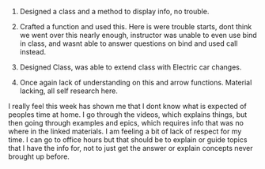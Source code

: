 1. Designed a class and a method to display info, no trouble.

2. Crafted a function and used this. Here is were trouble starts, dont think we went over this nearly enough, instructor was unable to even use bind in class, and wasnt able to answer questions on bind and used call instead.

3. Designed Class, was able to extend class with Electric car changes.
 
4. Once again lack of understanding on this and arrow functions. Material lacking, all self research here.

I really feel this week has shown me that I dont know what is expected of peoples time at home. I go through the videos, which explains things, but then going through examples and epics, which requires info that was no where in the linked materials. I am feeling a bit of lack of respect for my time. I can go to office hours but that should be to explain or guide topics that I have the info for, not to just get the answer or explain concepts never brought up before.
